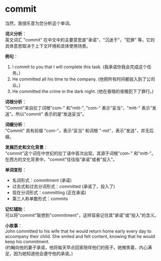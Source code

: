 # commit

当然，我很乐意为您分析这个单词。

  

**词义分析**：  
英文词汇 "commit" 在中文中的主要意思是"承诺"，"沉迷于"，"犯罪" 等，它的具体意思取决于上下文环境和具体使用场景。

  

**例句**：

  

1.  I commit to you that I will complete this task. (我承诺你我会完成这个任务。)
2.  He committed all his time to the company. (他把所有时间都投入到了公司众。)
3.  He committed the crime in the dark night. (他在昏暗的夜晚犯下了罪行。)

  

**词根分析**：  
"Commit"来自拉丁词根"com-" 和"mitt-", "com-" 表示“妥当”，"mitt-" 表示"发送"。所以"commit" 表示的是“发送妥当”。

  

**词缀分析**：  
"Commit" 具有前缀 "com-"，表示“妥当” 和词根 "-mit"，表示"发送"，并无后缀。

  

**发展历史和文化背景**：  
"commit"这个词在中世纪的拉丁语中首次出现，其源于词根"com-" 和"mitt-"。在西方的文化背景中，"commit"往往指“承诺”或者"投入"。

  

**单词变形**：

  

*   名词形式：commitment (承诺)
*   过去式和过去分词形式：committed (承诺了，投入了)
*   现在分词形式：committing (正在承诺)
*   第三人称单数形式：commits

  

**记忆辅助**：  
可以将"commit"联想到"commitment"，这样容易记住其“承诺”或“投入”的含义。

  

**小故事**：  
John committed to his wife that he would return home early every day to accompany their child. She smiled and felt content, knowing that he would keep his commitment.  
(约翰向他的妻子承诺，他将每天早点回家陪伴他们的孩子。她微笑着，内心满足，因为她知道他会遵守他的承诺。)
